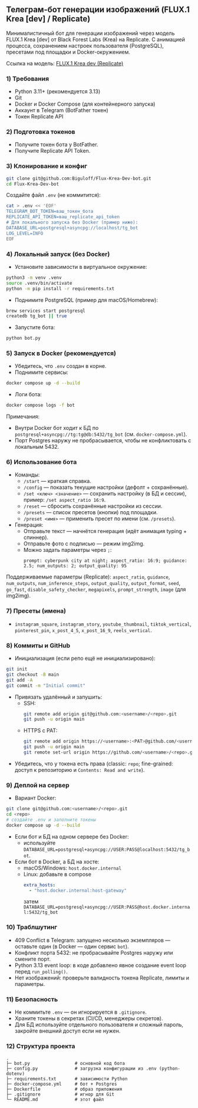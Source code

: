 ## Телеграм-бот генерации изображений (FLUX.1 Krea [dev] / Replicate)

Минималистичный бот для генерации изображений через модель FLUX.1 Krea [dev] от Black Forest Labs (Krea) на Replicate. С анимацией процесса, сохранением настроек пользователя (PostgreSQL), пресетами под площадки и Docker-окружением.

Ссылка на модель: [FLUX.1 Krea dev (Replicate)](https://replicate.com/black-forest-labs/flux-krea-dev)


### 1) Требования
- Python 3.11+ (рекомендуется 3.13)
- Git
- Docker и Docker Compose (для контейнерного запуска)
- Аккаунт в Telegram (BotFather токен)
- Токен Replicate API


### 2) Подготовка токенов
- Получите токен бота у BotFather.
- Получите Replicate API Token.


### 3) Клонирование и конфиг
```bash
git clone git@github.com:Biguloff/Flux-Krea-Dev-bot.git
cd Flux-Krea-Dev-bot
```
Создайте файл `.env` (не коммитится):
```bash
cat > .env << 'EOF'
TELEGRAM_BOT_TOKEN=ваш_токен_бота
REPLICATE_API_TOKEN=ваш_replicate_api_token
# Для локального запуска без Docker (пример ниже):
DATABASE_URL=postgresql+asyncpg://localhost/tg_bot
LOG_LEVEL=INFO
EOF
```


### 4) Локальный запуск (без Docker)
- Установите зависимости в виртуальное окружение:
```bash
python3 -m venv .venv
source .venv/bin/activate
python -m pip install -r requirements.txt
```
- Поднимите PostgreSQL (пример для macOS/Homebrew):
```bash
brew services start postgresql
createdb tg_bot || true
```
- Запустите бота:
```bash
python bot.py
```


### 5) Запуск в Docker (рекомендуется)
- Убедитесь, что `.env` создан в корне.
- Поднимите сервисы:
```bash
docker compose up -d --build
```
- Логи бота:
```bash
docker compose logs -f bot
```
Примечания:
- Внутри Docker бот ходит к БД по `postgresql+asyncpg://tg:tg@db:5432/tg_bot` (см. `docker-compose.yml`).
- Порт Postgres наружу не пробрасывается, чтобы не конфликтовать с локальным 5432.


### 6) Использование бота
- Команды:
  - `/start` — краткая справка.
  - `/config` — показать текущие настройки (дефолт + сохранённые).
  - `/set <ключ> <значение>` — сохранить настройку (в БД и сессии), пример: `/set aspect_ratio 16:9`.
  - `/reset` — сбросить сохранённые настройки из сессии.
  - `/presets` — список пресетов (кнопки) под площадки.
  - `/preset <имя>` — применить пресет по имени (см. `/presets`).
- Генерация:
  - Отправьте текст — начнётся генерация (идёт анимация typing + спиннер).
  - Отправьте фото с подписью — режим img2img.
  - Можно задать параметры через `;`:
    ```
    prompt: cyberpunk city at night; aspect_ratio: 16:9; guidance: 2.5; num_outputs: 2; output_quality: 95
    ```

Поддерживаемые параметры (Replicate): `aspect_ratio`, `guidance`, `num_outputs`, `num_inference_steps`, `output_quality`, `output_format`, `seed`, `go_fast`, `disable_safety_checker`, `megapixels`, `prompt_strength`, `image` (для img2img).


### 7) Пресеты (имена)
- `instagram_square`, `instagram_story`, `youtube_thumbnail`, `tiktok_vertical`,
  `pinterest_pin`, `x_post_4_5`, `x_post_16_9`, `reels_vertical`.


### 8) Коммиты и GitHub
- Инициализация (если репо ещё не инициализировано):
```bash
git init
git checkout -B main
git add -A
git commit -m "Initial commit"
```
- Привязать удалённый и запушить:
  - SSH:
    ```bash
    git remote add origin git@github.com:<username>/<repo>.git
    git push -u origin main
    ```
  - HTTPS с PAT:
    ```bash
    git remote add origin https://<username>:<PAT>@github.com/<username>/<repo>.git
    git push -u origin main
    git remote set-url origin https://github.com/<username>/<repo>.git
    ```
- Убедитесь, что у токена есть права (classic: `repo`; fine-grained: доступ к репозиторию и `Contents: Read and write`).


### 9) Деплой на сервер
- Вариант Docker:
```bash
git clone git@github.com:<username>/<repo>.git
cd <repo>
# создайте .env и заполните токены
docker compose up -d --build
```
- Если бот и БД на одном сервере без Docker:
  - используйте `DATABASE_URL=postgresql+asyncpg://USER:PASS@localhost:5432/tg_bot`.
- Если бот в Docker, а БД на хосте:
  - macOS/Windows: `host.docker.internal`
  - Linux: добавьте в compose
    ```yaml
    extra_hosts:
      - "host.docker.internal:host-gateway"
    ```
    затем `DATABASE_URL=postgresql+asyncpg://USER:PASS@host.docker.internal:5432/tg_bot`


### 10) Траблшутинг
- 409 Conflict в Telegram: запущено несколько экземпляров — оставьте один (в Docker — один сервис `bot`).
- Конфликт порта 5432: не пробрасывайте Postgres наружу или смените порт.
- Python 3.13 event loop: в коде добавлено явное создание event loop перед `run_polling()`.
- Нет изображений: проверьте валидность токена Replicate, лимиты и параметры.


### 11) Безопасность
- Не коммитьте `.env` — он игнорируется в `.gitignore`.
- Храните токены в секретах (CI/CD, менеджеры секретов).
- Для БД используйте отдельного пользователя и сложный пароль, закройте внешний доступ если не нужен.


### 12) Структура проекта
```
.
├─ bot.py                 # основной код бота
├─ config.py              # загрузка конфигурации из .env (python-dotenv)
├─ requirements.txt       # зависимости Python
├─ docker-compose.yml     # бот + Postgres
├─ Dockerfile             # образ приложения
├─ .gitignore             # игнор для Git
└─ README.md              # этот файл
```
